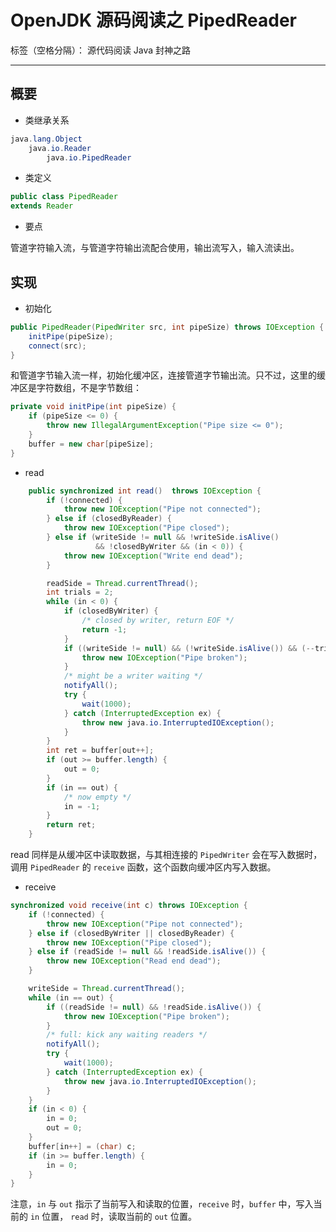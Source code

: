 # OpenJDK 源码阅读之 PipedReader

标签（空格分隔）： 源代码阅读 Java 封神之路

---

## 概要

* 类继承关系 

```java
java.lang.Object
    java.io.Reader
        java.io.PipedReader
```

* 类定义

```java
public class PipedReader
extends Reader
```

* 要点 

管道字符输入流，与管道字符输出流配合使用，输出流写入，输入流读出。


## 实现

* 初始化

```java
public PipedReader(PipedWriter src, int pipeSize) throws IOException {
    initPipe(pipeSize);
    connect(src);
}
```

和管道字节输入流一样，初始化缓冲区，连接管道字节输出流。只不过，这里的缓冲区是字符数组，不是字节数组：


```java
private void initPipe(int pipeSize) {
    if (pipeSize <= 0) {
        throw new IllegalArgumentException("Pipe size <= 0");
    }
    buffer = new char[pipeSize];
}
```

* read

```java
    public synchronized int read()  throws IOException {
        if (!connected) {
            throw new IOException("Pipe not connected");
        } else if (closedByReader) {
            throw new IOException("Pipe closed");
        } else if (writeSide != null && !writeSide.isAlive()
                   && !closedByWriter && (in < 0)) {
            throw new IOException("Write end dead");
        }

        readSide = Thread.currentThread();
        int trials = 2;
        while (in < 0) {
            if (closedByWriter) {
                /* closed by writer, return EOF */
                return -1;
            }
            if ((writeSide != null) && (!writeSide.isAlive()) && (--trials < 0)) {
                throw new IOException("Pipe broken");
            }
            /* might be a writer waiting */
            notifyAll();
            try {
                wait(1000);
            } catch (InterruptedException ex) {
                throw new java.io.InterruptedIOException();
            }
        }
        int ret = buffer[out++];
        if (out >= buffer.length) {
            out = 0;
        }
        if (in == out) {
            /* now empty */
            in = -1;
        }
        return ret;
    }
```

read 同样是从缓冲区中读取数据，与其相连接的 `PipedWriter` 会在写入数据时，调用 `PipedReader` 的 `receive` 函数，这个函数向缓冲区内写入数据。


* receive

```java
synchronized void receive(int c) throws IOException {
    if (!connected) {
        throw new IOException("Pipe not connected");
    } else if (closedByWriter || closedByReader) {
        throw new IOException("Pipe closed");
    } else if (readSide != null && !readSide.isAlive()) {
        throw new IOException("Read end dead");
    }

    writeSide = Thread.currentThread();
    while (in == out) {
        if ((readSide != null) && !readSide.isAlive()) {
            throw new IOException("Pipe broken");
        }
        /* full: kick any waiting readers */
        notifyAll();
        try {
            wait(1000);
        } catch (InterruptedException ex) {
            throw new java.io.InterruptedIOException();
        }
    }
    if (in < 0) {
        in = 0;
        out = 0;
    }
    buffer[in++] = (char) c;
    if (in >= buffer.length) {
        in = 0;
    }
}
```

注意，`in` 与 `out` 指示了当前写入和读取的位置，`receive` 时，`buffer` 中，写入当前的 `in` 位置， `read` 时，读取当前的 `out`  位置。




